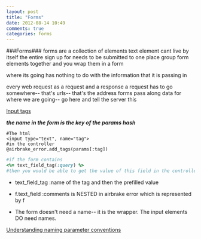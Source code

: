 ```yaml
---
layout: post
title: "Forms"
date: 2012-08-14 10:49
comments: true
categories: forms
---
```


###Forms###
forms are a collection of elements
text element cant live by itself
the entire sign up for needs to be submitted to one place
group form elements together and you wrap them in a form

where its going has nothing to do with the information that it is passing in

every web request as a request and a response
a request has to go somewhere-- that's urls-- that's the address
forms pass along data for where we are going-- go here and tell the server this

[Input tags](htmlhttp://www.w3schools.com/tags/tag_input.asp)

***the name in the form is the key of the params hash***
```
#The html 
<input type="text", name="tag">
#in the controller
@airbrake_error.add_tags(params[:tag])
```

```ruby
#if the form contains 
<%= text_field_tag(:query) %>
#then you would be able to get the value of this field in the controller with params[:query].
```

- text_field_tag :name of the tag and then the prefilled value

- f.text_field :comments is NESTED in airbrake error which is represented by f

- The form doesn't need a name-- it is the wrapper. The input elements DO need names.

[Understanding naming parameter conventions](http://guides.rubyonrails.org/form_helpers.html#understanding-parameter-naming-conventions)